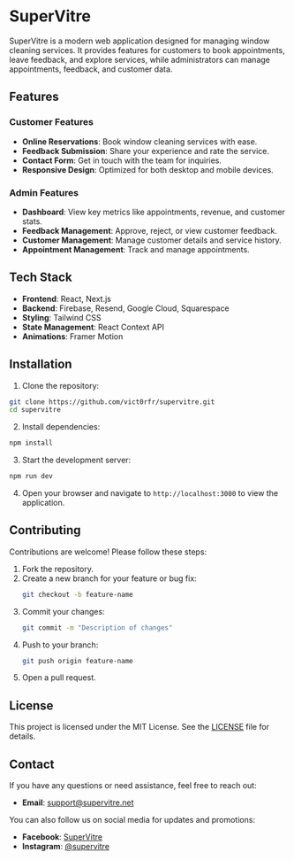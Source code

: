 # SuperVitre

SuperVitre is a modern web application designed for managing window cleaning services. It provides features for customers to book appointments, leave feedback, and explore services, while administrators can manage appointments, feedback, and customer data.

## Features

### Customer Features
- **Online Reservations**: Book window cleaning services with ease.
- **Feedback Submission**: Share your experience and rate the service.
- **Contact Form**: Get in touch with the team for inquiries.
- **Responsive Design**: Optimized for both desktop and mobile devices.

### Admin Features
- **Dashboard**: View key metrics like appointments, revenue, and customer stats.
- **Feedback Management**: Approve, reject, or view customer feedback.
- **Customer Management**: Manage customer details and service history.
- **Appointment Management**: Track and manage appointments.

## Tech Stack

- **Frontend**: React, Next.js
- **Backend**: Firebase, Resend, Google Cloud, Squarespace
- **Styling**: Tailwind CSS
- **State Management**: React Context API
- **Animations**: Framer Motion

## Installation

1. Clone the repository:
```bash
git clone https://github.com/vict0rfr/supervitre.git
cd supervitre
```

2. Install dependencies:
```bash
npm install
```

3. Start the development server:
```bash
npm run dev
```

4. Open your browser and navigate to `http://localhost:3000` to view the application.

## Contributing

Contributions are welcome! Please follow these steps:

1. Fork the repository.
2. Create a new branch for your feature or bug fix:
    ```bash
    git checkout -b feature-name
    ```
3. Commit your changes:
    ```bash
    git commit -m "Description of changes"
    ```
4. Push to your branch:
    ```bash
    git push origin feature-name
    ```
5. Open a pull request.

## License

This project is licensed under the MIT License. See the [LICENSE](LICENSE) file for details.

## Contact

If you have any questions or need assistance, feel free to reach out:

- **Email**: support@supervitre.net

You can also follow us on social media for updates and promotions:

- **Facebook**: [SuperVitre](https://facebook.com/supervitre)
- **Instagram**: [@supervitre](https://instagram.com/supervitre)